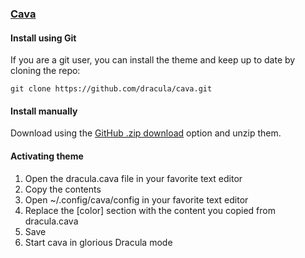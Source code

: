 ### [Cava](https://github.com/karlstav/cava)

#### Install using Git

If you are a git user, you can install the theme and keep up to date by cloning the repo:

    git clone https://github.com/dracula/cava.git

#### Install manually

Download using the [GitHub .zip download](https://github.com/dracula/cava/archive/master.zip) option and unzip them.

#### Activating theme

1. Open the dracula.cava file in your favorite text editor
2. Copy the contents
3. Open ~/.config/cava/config in your favorite text editor
4. Replace the [color] section with the content you copied from dracula.cava
5. Save
6. Start cava in glorious Dracula mode
